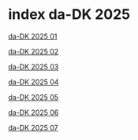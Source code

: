 # index da-DK 2025

<a href="./01">da-DK 2025 01</a>

<a href="./02">da-DK 2025 02</a>

<a href="./03">da-DK 2025 03</a>

<a href="./04">da-DK 2025 04</a>

<a href="./05">da-DK 2025 05</a>

<a href="./06">da-DK 2025 06</a>

<a href="./07">da-DK 2025 07</a>
